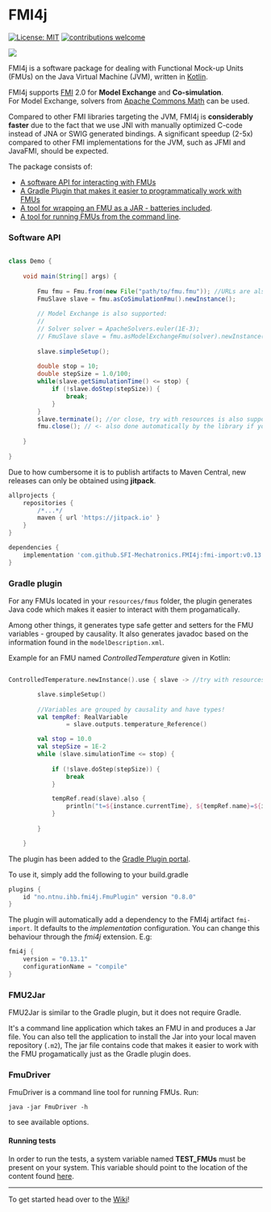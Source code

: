 # FMI4j #

[![License: MIT](https://img.shields.io/badge/License-MIT-yellow.svg)](https://opensource.org/licenses/MIT)
[![contributions welcome](https://img.shields.io/badge/contributions-welcome-brightgreen.svg?style=flat)](https://github.com/SFI-Mechatronics/FMI4j/issues)

[![](https://jitpack.io/v/SFI-Mechatronics/FMI4j.svg)](https://jitpack.io/#SFI-Mechatronics/FMI4j)


FMI4j is a software package for dealing with Functional Mock-up Units (FMUs) on the Java Virtual Machine (JVM), written in [Kotlin](https://kotlinlang.org/). 

FMI4j supports [FMI](http://fmi-standard.org/) 2.0 for **Model Exchange** and **Co-simulation**. <br/>
For Model Exchange, solvers from [Apache Commons Math](http://commons.apache.org/proper/commons-math/userguide/ode.html) can be used.

Compared to other FMI libraries targeting the JVM, FMI4j is **considerably faster** due to the fact that we use JNI with manually optimized C-code instead of JNA or SWIG generated bindings. 
A significant speedup (2-5x) compared to other FMI implementations for the JVM, such as JFMI and JavaFMI, should be expected. 

The package consists of:
* [A software API for interacting with FMUs](#api)
* [A Gradle Plugin that makes it easier to programmatically work with FMUs](#plugin)
* [A tool for wrapping an FMU as a JAR - batteries included](#fmu2jar).
* [A tool for running FMUs from the command line](#fmudriver).


### <a name="api"></a> Software API 

```java

class Demo {
    
    void main(String[] args) {
        
        Fmu fmu = Fmu.from(new File("path/to/fmu.fmu")); //URLs are also supported
        FmuSlave slave = fmu.asCoSimulationFmu().newInstance();
        
        // Model Exchange is also supported:
        //
        // Solver solver = ApacheSolvers.euler(1E-3);
        // FmuSlave slave = fmu.asModelExchangeFmu(solver).newInstance(); 
        
        slave.simpleSetup();
        
        double stop = 10;
        double stepSize = 1.0/100;
        while(slave.getSimulationTime() <= stop) {
            if (!slave.doStep(stepSize)) {
                break;
            }
        }
        slave.terminate(); //or close, try with resources is also supported
        fmu.close(); // <- also done automatically by the library if you forget to do it yourself
        
    }
    
}
```

Due to how cumbersome it is to publish artifacts to Maven Central, new releases can only be obtained using __jitpack__.

```groovy
allprojects {
    repositories {
        /*...*/
        maven { url 'https://jitpack.io' }
    }
}

dependencies {
    implementation 'com.github.SFI-Mechatronics.FMI4j:fmi-import:v0.13.2'
}
```

### <a name="plugin"></a> Gradle plugin

For any FMUs located in your ```resources/fmus``` folder, the plugin generates Java code which makes it easier to interact with them progamatically.

Among other things, it generates type safe getter and setters for the FMU variables - grouped by causality. 
It also generates javadoc based on the information found in the ```modelDescription.xml```.

Example for an FMU named _ControlledTemperature_ given in Kotlin:

```kotlin

ControlledTemperature.newInstance().use { slave -> //try with resources

        slave.simpleSetup()
        
        //Variables are grouped by causality and have types!
        val tempRef: RealVariable 
                = slave.outputs.temperature_Reference()

        val stop = 10.0
        val stepSize = 1E-2
        while (slave.simulationTime <= stop) {
            
            if (!slave.doStep(stepSize)) {
                break
            }

            tempRef.read(slave).also {
                println("t=${instance.currentTime}, ${tempRef.name}=${it.value}")
            }
            
        }

    }
```

The plugin has been added to the [Gradle Plugin portal](https://plugins.gradle.org/plugin/no.ntnu.ihb.fmi4j.FmuPlugin).

To use it, simply add the following to your build.gradle

```gradle
plugins {
    id "no.ntnu.ihb.fmi4j.FmuPlugin" version "0.8.0"
}

```

The plugin will automatically add a dependency to the FMI4j artifact ```fmi-import```. It defaults to the _implementation_ configuration. You can change this behaviour through the _fmi4j_ extension. E.g:

```gradle
fmi4j {
    version = "0.13.1"
    configurationName = "compile"
}
```

### <a name="fmu2jar"></a> FMU2Jar

FMU2Jar is similar to the Gradle plugin, but it does not require Gradle. 

It's a command line application which takes an FMU in and produces a Jar file. 
You can also tell the application to install the Jar into your local maven repository (``.m2``),
The jar file contains code that makes it easier to work with the FMU progamatically just as the Gradle plugin does. 


### <a name="fmudriver"></a> FmuDriver

FmuDriver is a command line tool for running FMUs. Run: 

```
java -jar FmuDriver -h
```

to see available options.

#### Running tests

In order to run the tests, a system variable named __TEST_FMUs__ must be present on your system. 
This variable should point to the location of the content found [here](https://github.com/markaren/TEST_FMUs).

___

To get started head over to the [Wiki](https://github.com/SFI-Mechatronics/FMI4j/wiki)!

